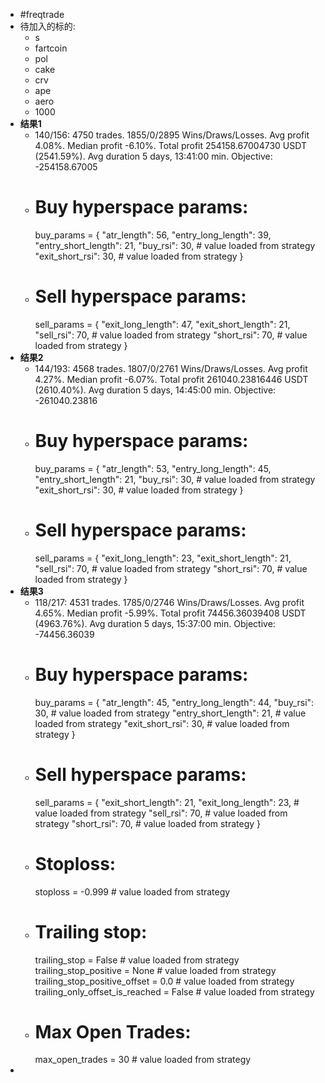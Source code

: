 - #freqtrade
- 待加入的标的:
	- s
	- fartcoin
	- pol
	- cake
	- crv
	- ape
	- aero
	- 1000
- **结果1**
	- 140/156:   4750 trades. 1855/0/2895 Wins/Draws/Losses. Avg profit   4.08%. Median profit  -6.10%. Total profit 254158.67004730 USDT (2541.59%). Avg duration 5 days, 13:41:00 min. Objective: -254158.67005
	- # Buy hyperspace params:
	    buy_params = {
	        "atr_length": 56,
	        "entry_long_length": 39,
	        "entry_short_length": 21,
	        "buy_rsi": 30,  # value loaded from strategy
	        "exit_short_rsi": 30,  # value loaded from strategy
	    }
	- # Sell hyperspace params:
	    sell_params = {
	        "exit_long_length": 47,
	        "exit_short_length": 21,
	        "sell_rsi": 70,  # value loaded from strategy
	        "short_rsi": 70,  # value loaded from strategy
	    }
- **结果2**
	- 144/193:   4568 trades. 1807/0/2761 Wins/Draws/Losses. Avg profit   4.27%. Median profit  -6.07%. Total profit 261040.23816446 USDT (2610.40%). Avg duration 5 days, 14:45:00 min. Objective: -261040.23816
	- # Buy hyperspace params:
	    buy_params = {
	        "atr_length": 53,
	        "entry_long_length": 45,
	        "entry_short_length": 21,
	        "buy_rsi": 30,  # value loaded from strategy
	        "exit_short_rsi": 30,  # value loaded from strategy
	    }
	- # Sell hyperspace params:
	    sell_params = {
	        "exit_long_length": 23,
	        "exit_short_length": 21,
	        "sell_rsi": 70,  # value loaded from strategy
	        "short_rsi": 70,  # value loaded from strategy
	    }
- **结果3**
	- 118/217:   4531 trades. 1785/0/2746 Wins/Draws/Losses. Avg profit   4.65%. Median profit  -5.99%. Total profit 74456.36039408 USDT (4963.76%). Avg duration 5 days, 15:37:00 min. Objective: -74456.36039
	- # Buy hyperspace params:
	    buy_params = {
	        "atr_length": 45,
	        "entry_long_length": 44,
	        "buy_rsi": 30,  # value loaded from strategy
	        "entry_short_length": 21,  # value loaded from strategy
	        "exit_short_rsi": 30,  # value loaded from strategy
	    }
	- # Sell hyperspace params:
	    sell_params = {
	        "exit_short_length": 21,
	        "exit_long_length": 23,  # value loaded from strategy
	        "sell_rsi": 70,  # value loaded from strategy
	        "short_rsi": 70,  # value loaded from strategy
	    }
	- # Stoploss:
	    stoploss = -0.999  # value loaded from strategy
	- # Trailing stop:
	    trailing_stop = False  # value loaded from strategy
	    trailing_stop_positive = None  # value loaded from strategy
	    trailing_stop_positive_offset = 0.0  # value loaded from strategy
	    trailing_only_offset_is_reached = False  # value loaded from strategy
	- # Max Open Trades:
	    max_open_trades = 30  # value loaded from strategy
-